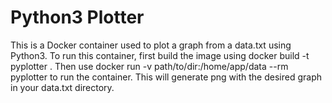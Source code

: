 # Python3 Plotter
This is a Docker container used to plot a graph from a data.txt using Python3. 
To run this container, first build the image using 
docker build -t pyplotter .
Then use docker run -v path/to/dir:/home/app/data --rm pyplotter to run the container. 
This will generate png with the desired graph in your data.txt directory.
